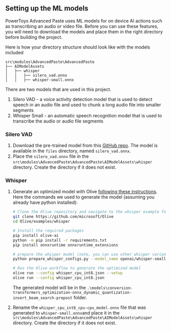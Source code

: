 ﻿## Setting up the ML models

PowerToys Advanced Paste uses ML models for on device AI actions such as transcribing an audio or video file. Before you can use these features, you will need to download the models and place them in the right directory before building the project.

Here is how your directory structure should look like with the models included

```
src\modules\AdvancedPaste\AdvancedPaste
├── AIModelAssets
│   ├── whisper
│   |   ├── silero_vad.onnx
│   │   ├── whisper-small.onnx
```

There are two models that are used in this project.
1. Silero VAD - a voice activity detection model that is used to detect speech in an audio file and used to chunk a long audio file into smaller segments
2. Whisper Small - an automatic speech recognition model that is used to transcribe the audio or audio file segments

### Silero VAD

1. Download the pre-trained model from this [GitHub repo](https://github.com/snakers4/silero-vad). The model is available in the `files` directory, named `silero_vad.onnx`.
2. Place the `silero_vad.onnx` file in the `src\modules\AdvancedPaste\AdvancedPaste\AIModelAssets\whisper` directory. Create the directory if it does not exist.

### Whisper

1. Generate an optimized model with Olive [following these instructions](https://github.com/microsoft/Olive/blob/main/examples/whisper/README.md). Here the commands we used to generate the model (assuming you already have python installed):
    ``` bash
    # Clone the Olive repository and navigate to the whisper example folder
    git clone https://github.com/microsoft/Olive
    cd Olive/examples/whisper

    # Install the required packages
    pip install olive-ai
    python -m pip install -r requirements.txt
    pip install onnxruntime onnxruntime_extensions

    # prepare the whisper model (note, you can use other whisper variants as well, e.g. whisper-tiny)
    python prepare_whisper_configs.py --model_name openai/whisper-small --multilingual --enable_timestamps 

    # Run the Olive workflow to generate the optimized model
    olive run --config whisper_cpu_int8.json --setup
    olive run --config whisper_cpu_int8.json
    ```


    The generated model will be in the `.\models\conversion-transformers_optimization-onnx_dynamic_quantization-insert_beam_search-prepost` folder. 

2. Rename the `whisper_cpu_int8_cpu-cpu_model.onnx` file that was generated to `whisper-small.onnx`and place it in the `src\modules\AdvancedPaste\AdvancedPaste\AIModelAssets\whisper` directory. Create the directory if it does not exist.

